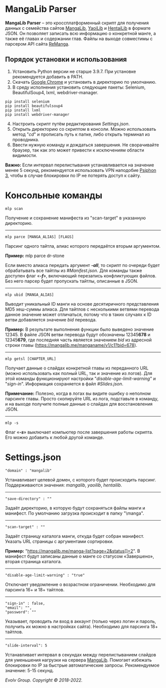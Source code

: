 # MangaLib Parser
**MangaLib Parser** – это кроссплатформенный скрипт для получения данных с семейства сайтов [MangaLib](https://mangalib.me/), [YaoiLib](https://yaoilib.me/) и [HentaiLib](https://hentailib.me/) в формате JSON. Он позволяет записать всю информацию о конкретной манге, а также её главах и содержании глав. Файлы на выходе совместимы с парсером API сайта [ReManga](https://remanga.org/).
## Порядок установки и использования
1. Установить Python версии не старше 3.9.7. При установке рекомендуется добавить в PATH.
2. Скачать [Google Chrome](https://www.google.by/intl/ru/chrome/) и установить в директорию по умолчанию.
3. В среду исполнения установить следующие пакеты: Selenium, BeautifulSoup4, lxml, webdriver-manager.
```
pip install selenium
pip install beautifulsoup4
pip install lxml
pip install webdriver-manager
```
4. Настроить скрипт путём редактирования *Settings.json*.
5. Открыть директорию со скриптом в консоли. Можно использовать метод "*cd*" и прописать путь к папке, либо открыть терминал из проводника.
6. Ввести нужную команду и дождаться завершения. Не сворачивайте браузер, так как это может привести к исключениям области видимости.

**Важно:** Если интервал перелистывания устанавливается на значение менее 5 секунд, рекомендуется использовать VPN наподобие [Psiphon 3](https://www.psiphon3.com/ug%40Latn/download.html), чтобы в случае блокировки по IP не потерять доступ к сайту. 
# Консольные команды
```
mlp scan
```
Получение и сохранение манифеста из "scan-target" в указанную директорию.
____
```
mlp parce [MANGA_ALIAS] [FLAGS]
```
Парсинг одного тайтла, алиас которого передаётся вторым аргументом.

**Пример:** mlp parce dr-stone

Если вместо алиаса передать аргумент _**-all**_, то скрипт по очереди будет обрабатывать все тайтлы из *#Manifest.json*. Для команды также доступен флаг «_**-f**_», включающий перезапись конфликтующих файлов. Без него парсер будет пропускать тайтлы, описанные в JSON.
____
```
mlp ubid [MANGA_ALIAS]
```
Выводит уникальный ID манги на основе десятиричного представления MD5 хеш-суммы алиаса. Для тайтлов с несколькими ветвями перевода данное значение может отличаться, потому что в таких случаях к ID ветви добавляется значение _bid_ перевода.

**Пример:** В результате выполнения функции было выведено значение 12345. В файле JSON ветви перевода будут обозначены 12345**678** и 12345**679**, где последняя часть является значением _bid_ из адресной строки главы (https://mangalib.me/manganame/v1/c1?bid=678).
____
```
mlp getsl [CHAPTER_URL]
```
Получает данные о слайдах конкретной главы из переданного URL (можно использовать как полный URL, так и значение из логов). Для этой команды функционируют настройки "_disable-age-limit-warning_" и "_sign-in_". Информация сохраняется в файл _#Slides.json_.

**Примечание:** Полезно, когда в логах вы видите ошибку о неполном парсинге главы. Просто скопируйте URL из лога, подставьте в команду, и на выходе получите полные данные о слайдах для восстановления JSON.
____
```
mlp -s
```
Флаг «_**-s**_» выключает компьютер после завершения работы скрипта. Его можно добавить к любой другой команде.

# Settings.json
```
"domain" : "mangalib"
```
Устанавливает целевой домен, с которого будет происходить парсинг. Поддерживаются значения: _mangalib_, _yaoilib_, _hentailib_.
____
```
"save-directory" : ""
```
Задаёт директорию, в которую будут сохраняться файлы манги и манифест. По умолчанию загрузка происходит в папку "\manga".
____
```
"scan-target" : ""
```
Задаёт страницу каталога манги, откуда будет собран манифест. Указать URL страницы с аргументами сортировки. 

**Пример:** "https://mangalib.me/manga-list?page=2&status[]=2". В манифест будут записаны данные о манге со статусом «Завершено», вторая страница каталога.
____
```
"disable-age-limit-warning" : "true"
```
Отключает уведомление о возрастном ограничении. Необходимо для парсинга 16+ и 18+ тайтлов.
____
```
"sign-in" : false,
"email": "",
"password": ""
```
Указывает, проводить ли вход в аккаунт (только через логин и пароль, получить их можно в настройках сайта). Необходимо для парсинга 18+ тайтлов.
____
```
"slide-interval": 5
```
Устанавливает интервал в секундах между перелистыванием слайдов для уменьшения нагрузки на сервера [MangaLib](https://mangalib.me/). Помогает избежать блокировки по IP за быстрые автоматические запросы. Рекомендуемое значение: 5-15 секунд.

*Evolv Group. Copyright © 2018-2022.*
